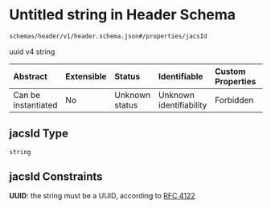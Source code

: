 # Untitled string in Header Schema

```txt
schemas/header/v1/header.schema.json#/properties/jacsId
```

uuid v4 string

| Abstract            | Extensible | Status         | Identifiable            | Custom Properties | Additional Properties | Access Restrictions | Defined In                                                                                                         |
| :------------------ | :--------- | :------------- | :---------------------- | :---------------- | :-------------------- | :------------------ | :----------------------------------------------------------------------------------------------------------------- |
| Can be instantiated | No         | Unknown status | Unknown identifiability | Forbidden         | Allowed               | none                | [header.schema.json\*](../../https:/hai.ai/schemas/=./schemas/header/v1/header.schema.json "open original schema") |

## jacsId Type

`string`

## jacsId Constraints

**UUID**: the string must be a UUID, according to [RFC 4122](https://tools.ietf.org/html/rfc4122 "check the specification")
